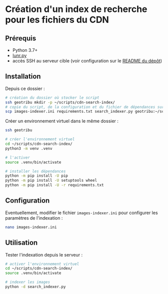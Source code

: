 # Création d'un index de recherche pour les fichiers du CDN

## Prérequis

- Python 3.7+
- [lunr.py](https://lunr.readthedocs.io/)
- accès SSH au serveur cible (voir configuration sur le [README du dépôt](../README.md))

## Installation

Depuis ce dossier :

```bash
# création du dossier où stocker le script
ssh geotribu mkdir -p ~/scripts/cdn-search-index/
# copie du script, de la configuration et du fichier de dépendances sur le serveur
scp images-indexer.ini requirements.txt search_indexer.py geotribu:~/scripts/cdn-search-index/
```

Créer un environnement virtuel dans le même dossier :

```bash
ssh geotribu

# créer l'environnement virtuel
cd ~/scripts/cdn-search-index/
python3 -m venv .venv

# l'activer
source .venv/bin/activate

# installer les dépendances
python -m pip install -U pip
python -m pip install -U setuptools wheel
python -m pip install -U -r requirements.txt
```

## Configuration

Eventuellement, modifier le fichier `images-indexer.ini` pour configurer les paramètres de l'indexation :

```bash
nano images-indexer.ini
```

## Utilisation

Tester l'indexation depuis le serveur :

```bash
# activer l'environnement virtuel
cd ~/scripts/cdn-search-index/
source .venv/bin/activate

# indexer les images
python -d search_indexer.py
```
